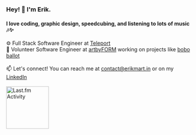 ### Hey! 👋 I'm Erik.
#### I love coding, graphic design, speedcubing, and listening to lots of music 🎶✨

⚙️ Full Stack Software Engineer at [Teleport](https://github.com/gravitational) <br>
💖 Volunteer Software Engineer at [artbyFORM](https://github.com/artbyFORM) working on projects like [bobo ballot](https://github.com/artbyFORM/bobo-ballot) <br><br>
📫 Let's connect! You can reach me at contact@erikmart.in or on my [LinkedIn](https://www.linkedin.com/in/erikmartin29/) <br><br>
<a href="https://last.fm/user/emtacolor"><img height="115" src="https://toru.kio.dev/api/v1/emtacolor?theme=dark&border_width=0&border_radius=10&cover_radius=10" alt="Last.fm Activity"/></a>
